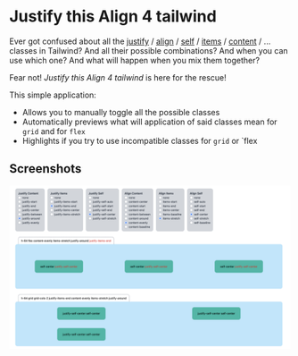 # Justify this Align 4 tailwind

Ever got confused about all the [justify](https://tailwindcss.com/docs/justify-content) / [align](https://tailwindcss.com/docs/align-content) / [self](https://tailwindcss.com/docs/align-self) / [items](https://tailwindcss.com/docs/justify-items) / [content](https://tailwindcss.com/docs/align-content) / ... classes in Tailwind? And all their possible combinations? And when you can use which one? And what will happen when you mix them together?

Fear not! *Justify this Align 4 tailwind* is here for the rescue!

This simple application:

- Allows you to manually toggle all the possible classes
- Automatically previews what will application of said classes mean for `grid` and for `flex`
- Highlights if you try to use incompatible classes for `grid` or `flex

## Screenshots

![Application main screen preview](docs/screenshot.png)
